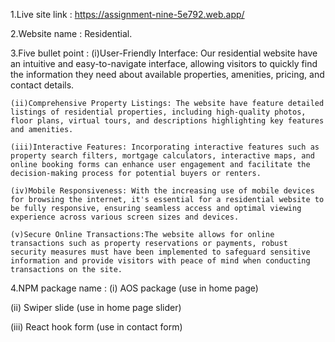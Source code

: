 1.Live site link : https://assignment-nine-5e792.web.app/

2.Website name : Residential.

3.Five bullet point : 
    (i)User-Friendly Interface: Our residential website have an intuitive and easy-to-navigate interface, allowing visitors to quickly find the information they need about available properties, amenities, pricing, and contact details.

    (ii)Comprehensive Property Listings: The website have feature detailed listings of residential properties, including high-quality photos, floor plans, virtual tours, and descriptions highlighting key features and amenities.

    (iii)Interactive Features: Incorporating interactive features such as property search filters, mortgage calculators, interactive maps, and online booking forms can enhance user engagement and facilitate the decision-making process for potential buyers or renters.

    (iv)Mobile Responsiveness: With the increasing use of mobile devices for browsing the internet, it's essential for a residential website to be fully responsive, ensuring seamless access and optimal viewing experience across various screen sizes and devices.

    (v)Secure Online Transactions:The website allows for online transactions such as property reservations or payments, robust security measures must have been implemented to safeguard sensitive information and provide visitors with peace of mind when conducting transactions on the site.


4.NPM package name :
(i) AOS package (use in home page)

(ii) Swiper slide (use in home page slider)

(iii) React hook form (use in contact form)
